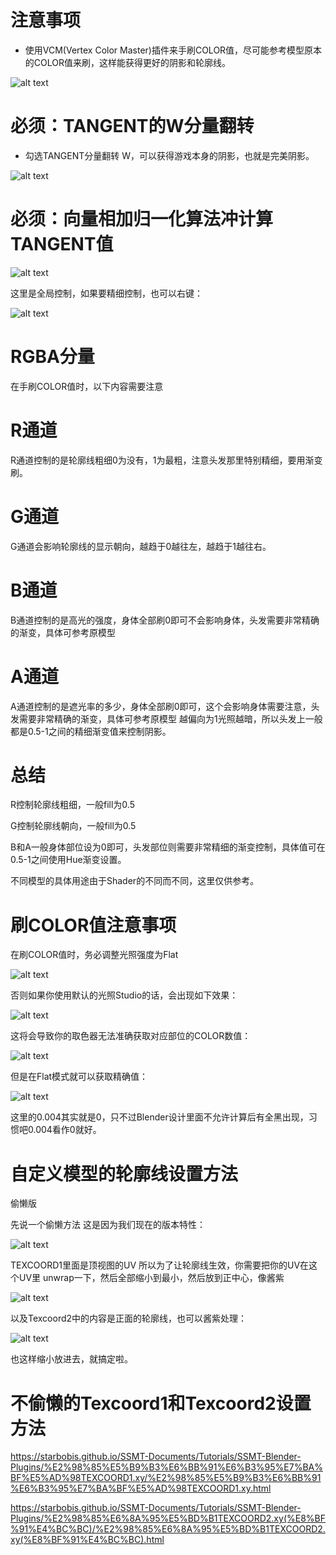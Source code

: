 # 注意事项
- 使用VCM(Vertex Color Master)插件来手刷COLOR值，尽可能参考模型原本的COLOR值来刷，这样能获得更好的阴影和轮廓线。

![alt text](image.png)

# 必须：TANGENT的W分量翻转

- 勾选TANGENT分量翻转 W，可以获得游戏本身的阴影，也就是完美阴影。

![alt text](image-1.png)


# 必须：向量相加归一化算法冲计算TANGENT值

![alt text](image-2.png)

这里是全局控制，如果要精细控制，也可以右键：

![alt text](image-3.png)

# RGBA分量
在手刷COLOR值时，以下内容需要注意
# R通道
R通道控制的是轮廓线粗细0为没有，1为最粗，注意头发那里特别精细，要用渐变刷。

# G通道
G通道会影响轮廓线的显示朝向，越趋于0越往左，越趋于1越往右。

# B通道 
B通道控制的是高光的强度，身体全部刷0即可不会影响身体，头发需要非常精确的渐变，具体可参考原模型

# A通道
A通道控制的是遮光率的多少，身体全部刷0即可，这个会影响身体需要注意，头发需要非常精确的渐变，具体可参考原模型
越偏向为1光照越暗，所以头发上一般都是0.5-1之间的精细渐变值来控制阴影。

# 总结
R控制轮廓线粗细，一般fill为0.5

G控制轮廓线朝向，一般fill为0.5

B和A一般身体部位设为0即可，头发部位则需要非常精细的渐变控制，具体值可在0.5-1之间使用Hue渐变设置。

不同模型的具体用途由于Shader的不同而不同，这里仅供参考。

# 刷COLOR值注意事项
在刷COLOR值时，务必调整光照强度为Flat

![alt text](image-4.png)

否则如果你使用默认的光照Studio的话，会出现如下效果：

![alt text](image-5.png)

这将会导致你的取色器无法准确获取对应部位的COLOR数值：

![alt text](image-6.png)

但是在Flat模式就可以获取精确值：

![alt text](image-7.png)

这里的0.004其实就是0，只不过Blender设计里面不允许计算后有全黑出现，习惯吧0.004看作0就好。



# 自定义模型的轮廓线设置方法
偷懒版

先说一个偷懒方法
这是因为我们现在的版本特性：

![alt text](image-8.png)

TEXCOORD1里面是顶视图的UV
所以为了让轮廓线生效，你需要把你的UV在这个UV里 unwrap一下，然后全部缩小到最小，然后放到正中心，像酱紫

![alt text](image-9.png)

以及Texcoord2中的内容是正面的轮廓线，也可以酱紫处理：

![alt text](image-10.png)

也这样缩小放进去，就搞定啦。


# 不偷懒的Texcoord1和Texcoord2设置方法

https://starbobis.github.io/SSMT-Documents/Tutorials/SSMT-Blender-Plugins/%E2%98%85%E5%B9%B3%E6%BB%91%E6%B3%95%E7%BA%BF%E5%AD%98TEXCOORD1.xy/%E2%98%85%E5%B9%B3%E6%BB%91%E6%B3%95%E7%BA%BF%E5%AD%98TEXCOORD1.xy.html

https://starbobis.github.io/SSMT-Documents/Tutorials/SSMT-Blender-Plugins/%E2%98%85%E6%8A%95%E5%BD%B1TEXCOORD2.xy(%E8%BF%91%E4%BC%BC)/%E2%98%85%E6%8A%95%E5%BD%B1TEXCOORD2.xy(%E8%BF%91%E4%BC%BC).html


